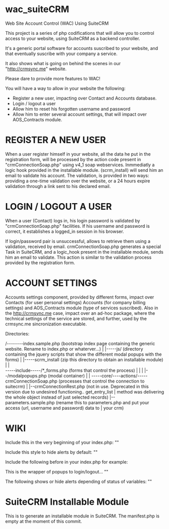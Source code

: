wac_suiteCRM
============

Web Site Account Control (WAC) Using SuiteCRM

This project is a series of php codifications that will allow you to control access to your website, using SuiteCRM as a backend controller.

It's a generic portal software for accounts suscribed to your website, and that eventually suscribe with your company a service.

It also shows what is going on behind the scenes in our "http://crmsync.me" website.

Please dare to provide more features to WAC!

You will have a way to allow in your website the following:

- Register a new user, impacting over Contact and Accounts database.
- Login / logout a user
- Allow him to reset his forgotten username and password
- Allow him to enter several account settings, that will impact over AOS_Contracts module.

REGISTER A NEW USER
===================

When a user register himself in your website, all the data he put in the registration form, will be processed by the action code present in
"crmConnectionSoap.php" using v4_1 soap webservices. Inmmediatly a logic hook provided in the installable module. (scrm_install) will send him an email to validate his account.
The validation, is provided in two ways: providing a one-time validation over the website, or a 24 hours expire validation through a link sent to his declared email.

LOGIN / LOGOUT A USER
=====================

When a user (Contact) logs in, his login password is validated by "crmConnectionSoap.php" facilities. If his username and password is correct, it establishes a logged_in session in his browser.

If login/password pair is unsuccessful, allows to retrieve them using a validation, received by email. crmConnectionSoap.php generates a special
Task in SuiteCRM, and a logic_hook present in the installable module, sends him an email to validate. This action is similar to the validation process provided by the registration form.

ACCOUNT SETTINGS
================

Accounts settings component, provided by different forms, impact over Contacts (for user personal settings) Accounts (for company billing settings) and AOS_Contracts module (type of services suscribed). Also in the http://crmsync.me case, impact over an ad-hoc package, where the technical settings of the service are stored, and further, used by the crmsync.me sincronization executable.


Directories:


/--------index.sample.php (bootstrap index page containing the generic website. Rename to index.php or whaterver...)
    |
    |-----js/ (directory containing the jquery scripts that show the different modal popups with the forms)
    |
    |-----scrm_install (zip this directory to obtain an installable module)
    |
    |  
    -----include-----/*_forms.php (forms that control the process)
    |               |
    |               |--/modalpopups.php (modal container)
    |
    |
    -----core/----actions/-----crmConnectionSoap.php (processes that control the connection to suitecrm)
                            |
                            |--crmConnectionRest.php (not in use. Deprecated in this version due to undesired functioning.. get_entry_list 
                            |                       method was delivering the whole object instead of just selected records)
                            |--parameters.sample.php (rename this to parameters.php and put your access (url, username and password) data to 
                            |                       your  crm)
                        
    



WIKI
======================

Include this in the very beginning of your index.php:
"<?php include('include/location/headlocation.php'); ?>"

Include this style to hide alerts by default:
"<link href="/css/crmsyncme.css" rel="stylesheet">"


Include the following before </body> in your index.php for example:

This is the wrapper of popups to login/logout...
"<?php include('include/modalwrapper/modalpopups.php'); ?>"

The following shows or hide alerts depending of status of variables:
"<?php include('include/js/jquerypopups.php'); ?>"


SuiteCRM Installable Module
===========================

This is to generate an installable module in SuiteCRM. The manifest.php
is empty at the moment of this commit.
